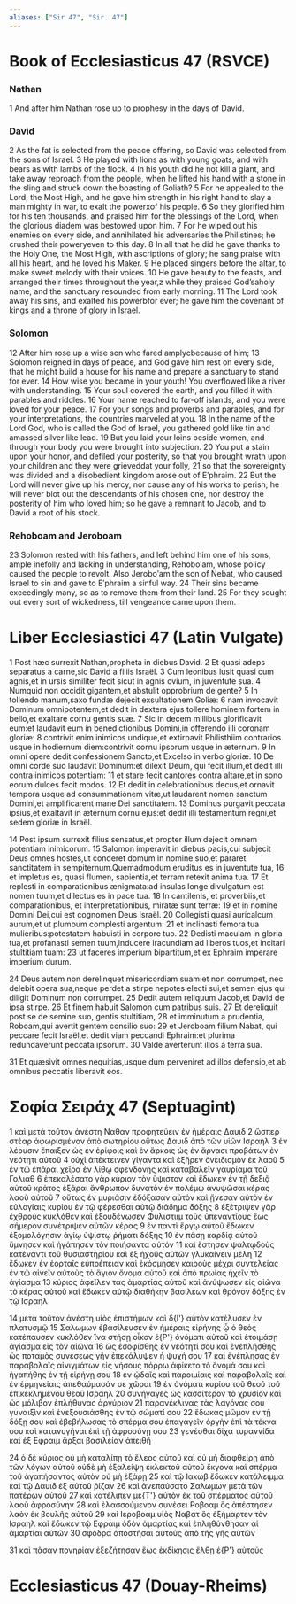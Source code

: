 ```yaml
---
aliases: ["Sir 47", "Sir. 47"]
---
```



# Book of Ecclesiasticus 47 (RSVCE)

### Nathan
1 And after him Nathan rose up to prophesy in the days of David.
### David
2 As the fat is selected from the peace offering, so David was selected from the sons of Israel.
3 He played with lions as with young goats, and with bears as with lambs of the flock.
4 In his youth did he not kill a giant, and take away reproach from the people, when he lifted his hand with a stone in the sling and struck down the boasting of Goliath?
5 For he appealed to the Lord, the Most High, and he gave him strength in his right hand to slay a man mighty in war, to exalt the powerxof his people.
6 So they glorified him for his ten thousands, and praised him for the blessings of the Lord, when the glorious diadem was bestowed upon him.
7 For he wiped out his enemies on every side, and annihilated his adversaries the Philistines; he crushed their poweryeven to this day.
8 In all that he did he gave thanks to the Holy One, the Most High, with ascriptions of glory; he sang praise with all his heart, and he loved his Maker.
9 He placed singers before the altar, to make sweet melody with their voices.
10 He gave beauty to the feasts, and arranged their times throughout the year,z while they praised God’saholy name, and the sanctuary resounded from early morning.
11 The Lord took away his sins, and exalted his powerbfor ever; he gave him the covenant of kings and a throne of glory in Israel.
### Solomon
12 After him rose up a wise son who fared amplycbecause of him;
13 Solomon reigned in days of peace, and God gave him rest on every side, that he might build a house for his name and prepare a sanctuary to stand for ever.
14 How wise you became in your youth! You overflowed like a river with understanding.
15 Your soul covered the earth, and you filled it with parables and riddles.
16 Your name reached to far-off islands, and you were loved for your peace.
17 For your songs and proverbs and parables, and for your interpretations, the countries marveled at you.
18 In the name of the Lord God, who is called the God of Israel, you gathered gold like tin and amassed silver like lead.
19 But you laid your loins beside women, and through your body you were brought into subjection.
20 You put a stain upon your honor, and defiled your posterity, so that you brought wrath upon your children and they were grieveddat your folly,
21 so that the sovereignty was divided and a disobedient kingdom arose out of Eʹphraim.
22 But the Lord will never give up his mercy, nor cause any of his works to perish; he will never blot out the descendants of his chosen one, nor destroy the posterity of him who loved him; so he gave a remnant to Jacob, and to David a root of his stock.
### Rehoboam and Jeroboam
23 Solomon rested with his fathers, and left behind him one of his sons, ample inefolly and lacking in understanding, Rehoboʹam, whose policy caused the people to revolt. Also Jeroboʹam the son of Nebat, who caused Israel to sin and gave to Eʹphraim a sinful way.
24 Their sins became exceedingly many, so as to remove them from their land.
25 For they sought out every sort of wickedness, till vengeance came upon them.


# Liber Ecclesiastici 47 (Latin Vulgate)

1 Post hæc surrexit Nathan,propheta in diebus David.
2 Et quasi adeps separatus a carne,sic David a filiis Israël.
3 Cum leonibus lusit quasi cum agnis,et in ursis similiter fecit sicut in agnis ovium, in juventute sua.
4 Numquid non occidit gigantem,et abstulit opprobrium de gente?
5 In tollendo manum,saxo fundæ dejecit exsultationem Goliæ:
6 nam invocavit Dominum omnipotentem,et dedit in dextera ejus tollere hominem fortem in bello,et exaltare cornu gentis suæ.
7 Sic in decem millibus glorificavit eum:et laudavit eum in benedictionibus Domini,in offerendo illi coronam gloriæ:
8 contrivit enim inimicos undique,et extirpavit Philisthiim contrarios usque in hodiernum diem:contrivit cornu ipsorum usque in æternum.
9 In omni opere dedit confessionem Sancto,et Excelso in verbo gloriæ.
10 De omni corde suo laudavit Dominum:et dilexit Deum, qui fecit illum,et dedit illi contra inimicos potentiam:
11 et stare fecit cantores contra altare,et in sono eorum dulces fecit modos.
12 Et dedit in celebrationibus decus,et ornavit tempora usque ad consummationem vitæ,ut laudarent nomen sanctum Domini,et amplificarent mane Dei sanctitatem.
13 Dominus purgavit peccata ipsius,et exaltavit in æternum cornu ejus:et dedit illi testamentum regni,et sedem gloriæ in Israël.

14 Post ipsum surrexit filius sensatus,et propter illum dejecit omnem potentiam inimicorum.
15 Salomon imperavit in diebus pacis,cui subjecit Deus omnes hostes,ut conderet domum in nomine suo,et pararet sanctitatem in sempiternum.Quemadmodum eruditus es in juventute tua,
16 et impletus es, quasi flumen, sapientia,et terram retexit anima tua.
17 Et replesti in comparationibus ænigmata:ad insulas longe divulgatum est nomen tuum,et dilectus es in pace tua.
18 In cantilenis, et proverbiis,et comparationibus, et interpretationibus, miratæ sunt terræ:
19 et in nomine Domini Dei,cui est cognomen Deus Israël.
20 Collegisti quasi auricalcum aurum,et ut plumbum complesti argentum:
21 et inclinasti femora tua mulieribus:potestatem habuisti in corpore tuo.
22 Dedisti maculam in gloria tua,et profanasti semen tuum,inducere iracundiam ad liberos tuos,et incitari stultitiam tuam:
23 ut faceres imperium bipartitum,et ex Ephraim imperare imperium durum.

24 Deus autem non derelinquet misericordiam suam:et non corrumpet, nec delebit opera sua,neque perdet a stirpe nepotes electi sui,et semen ejus qui diligit Dominum non corrumpet.
25 Dedit autem reliquum Jacob,et David de ipsa stirpe.
26 Et finem habuit Salomon cum patribus suis.
27 Et dereliquit post se de semine suo, gentis stultitiam,
28 et imminutum a prudentia, Roboam,qui avertit gentem consilio suo:
29 et Jeroboam filium Nabat, qui peccare fecit Israël,et dedit viam peccandi Ephraim:et plurima redundaverunt peccata ipsorum.
30 Valde averterunt illos a terra sua.

31 Et quæsivit omnes nequitias,usque dum perveniret ad illos defensio,et ab omnibus peccatis liberavit eos.


# Σοφία Σειράχ 47 (Septuagint)

1 καὶ μετὰ τοῦτον ἀνέστη Ναθαν προφητεύειν ἐν ἡμέραις Δαυιδ
2 ὥσπερ στέαρ ἀφωρισμένον ἀπὸ σωτηρίου οὕτως Δαυιδ ἀπὸ τῶν υἱῶν Ισραηλ
3 ἐν λέουσιν ἔπαιξεν ὡς ἐν ἐρίφοις καὶ ἐν ἄρκοις ὡς ἐν ἄρνασι προβάτων ἐν νεότητι αὐτοῦ
4 οὐχὶ ἀπέκτεινεν γίγαντα καὶ ἐξῆρεν ὀνειδισμὸν ἐκ λαοῦ
5 ἐν τῷ ἐπᾶραι χεῖρα ἐν λίθῳ σφενδόνης καὶ καταβαλεῖν γαυρίαμα τοῦ Γολιαθ
6 ἐπεκαλέσατο γὰρ κύριον τὸν ὕψιστον καὶ ἔδωκεν ἐν τῇ δεξιᾷ αὐτοῦ κράτος ἐξᾶραι ἄνθρωπον δυνατὸν ἐν πολέμῳ ἀνυψῶσαι κέρας λαοῦ αὐτοῦ
7 οὕτως ἐν μυριάσιν ἐδόξασαν αὐτὸν καὶ ᾔνεσαν αὐτὸν ἐν εὐλογίαις κυρίου ἐν τῷ φέρεσθαι αὐτῷ διάδημα δόξης
8 ἐξέτριψεν γὰρ ἐχθροὺς κυκλόθεν καὶ ἐξουδένωσεν Φυλιστιιμ τοὺς ὑπεναντίους ἕως σήμερον συνέτριψεν αὐτῶν κέρας
9 ἐν παντὶ ἔργῳ αὐτοῦ ἔδωκεν ἐξομολόγησιν ἁγίῳ ὑψίστῳ ῥήματι δόξης
10 ἐν πάσῃ καρδίᾳ αὐτοῦ ὕμνησεν καὶ ἠγάπησεν τὸν ποιήσαντα αὐτόν
11 καὶ ἔστησεν ψαλτῳδοὺς κατέναντι τοῦ θυσιαστηρίου καὶ ἐξ ἠχοῦς αὐτῶν γλυκαίνειν μέλη
12 ἔδωκεν ἐν ἑορταῖς εὐπρέπειαν καὶ ἐκόσμησεν καιροὺς μέχρι συντελείας ἐν τῷ αἰνεῖν αὐτοὺς τὸ ἅγιον ὄνομα αὐτοῦ καὶ ἀπὸ πρωίας ἠχεῖν τὸ ἁγίασμα
13 κύριος ἀφεῖλεν τὰς ἁμαρτίας αὐτοῦ καὶ ἀνύψωσεν εἰς αἰῶνα τὸ κέρας αὐτοῦ καὶ ἔδωκεν αὐτῷ διαθήκην βασιλέων καὶ θρόνον δόξης ἐν τῷ Ισραηλ

14 μετὰ τοῦτον ἀνέστη υἱὸς ἐπιστήμων καὶ δ{I'} αὐτὸν κατέλυσεν ἐν πλατυσμῷ
15 Σαλωμων ἐβασίλευσεν ἐν ἡμέραις εἰρήνης ᾧ ὁ θεὸς κατέπαυσεν κυκλόθεν ἵνα στήσῃ οἶκον ἐ{P'} ὀνόματι αὐτοῦ καὶ ἑτοιμάσῃ ἁγίασμα εἰς τὸν αἰῶνα
16 ὡς ἐσοφίσθης ἐν νεότητί σου καὶ ἐνεπλήσθης ὡς ποταμὸς συνέσεως γῆν ἐπεκάλυψεν ἡ ψυχή σου
17 καὶ ἐνέπλησας ἐν παραβολαῖς αἰνιγμάτων εἰς νήσους πόρρω ἀφίκετο τὸ ὄνομά σου καὶ ἠγαπήθης ἐν τῇ εἰρήνῃ σου
18 ἐν ᾠδαῖς καὶ παροιμίαις καὶ παραβολαῖς καὶ ἐν ἑρμηνείαις ἀπεθαύμασάν σε χῶραι
19 ἐν ὀνόματι κυρίου τοῦ θεοῦ τοῦ ἐπικεκλημένου θεοῦ Ισραηλ
20 συνήγαγες ὡς κασσίτερον τὸ χρυσίον καὶ ὡς μόλιβον ἐπλήθυνας ἀργύριον
21 παρανέκλινας τὰς λαγόνας σου γυναιξὶν καὶ ἐνεξουσιάσθης ἐν τῷ σώματί σου
22 ἔδωκας μῶμον ἐν τῇ δόξῃ σου καὶ ἐβεβήλωσας τὸ σπέρμα σου ἐπαγαγεῖν ὀργὴν ἐπὶ τὰ τέκνα σου καὶ κατανυγῆναι ἐπὶ τῇ ἀφροσύνῃ σου
23 γενέσθαι δίχα τυραννίδα καὶ ἐξ Εφραιμ ἄρξαι βασιλείαν ἀπειθῆ

24 ὁ δὲ κύριος οὐ μὴ καταλίπῃ τὸ ἔλεος αὐτοῦ καὶ οὐ μὴ διαφθείρῃ ἀπὸ τῶν λόγων αὐτοῦ οὐδὲ μὴ ἐξαλείψῃ ἐκλεκτοῦ αὐτοῦ ἔκγονα καὶ σπέρμα τοῦ ἀγαπήσαντος αὐτὸν οὐ μὴ ἐξάρῃ
25 καὶ τῷ Ιακωβ ἔδωκεν κατάλειμμα καὶ τῷ Δαυιδ ἐξ αὐτοῦ ῥίζαν
26 καὶ ἀνεπαύσατο Σαλωμων μετὰ τῶν πατέρων αὐτοῦ
27 καὶ κατέλιπεν με{T'} αὐτὸν ἐκ τοῦ σπέρματος αὐτοῦ λαοῦ ἀφροσύνην
28 καὶ ἐλασσούμενον συνέσει Ροβοαμ ὃς ἀπέστησεν λαὸν ἐκ βουλῆς αὐτοῦ
29 καὶ Ιεροβοαμ υἱὸς Ναβατ ὃς ἐξήμαρτεν τὸν Ισραηλ καὶ ἔδωκεν τῷ Εφραιμ ὁδὸν ἁμαρτίας καὶ ἐπληθύνθησαν αἱ ἁμαρτίαι αὐτῶν
30 σφόδρα ἀποστῆσαι αὐτοὺς ἀπὸ τῆς γῆς αὐτῶν

31 καὶ πᾶσαν πονηρίαν ἐξεζήτησαν ἕως ἐκδίκησις ἔλθῃ ἐ{P'} αὐτούς


# Ecclesiasticus 47 (Douay-Rheims)

